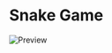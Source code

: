 # Snake Game

![Preview](https://user-images.githubusercontent.com/25326579/106391533-a05f2400-63cc-11eb-8728-2b7bd372a023.png)
